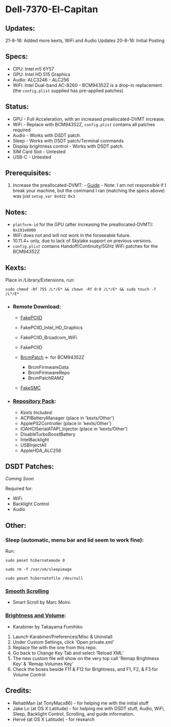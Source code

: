 # Dell-7370-El-Capitan

## Updates:
21-8-16: Added more kexts, WiFi and Audio Updates
20-8-16: Initial Posting

## Specs:
* CPU: Intel m5 6Y57
* GPU: Intel HD 515 Graphics
* Audio: ALC3246 - ALC256
* WiFi: Intel Dual-band AC-8260 - BCM94352Z is a drop-in replacement (the `config.plist` supplied has pre-applied patches)

## Status:
* GPU - Full Acceleration, with an increased preallocated-DVMT increase.
* WiFi - Replace with BCM94352Z, `config.plist` contains all patches required
* Audio - Works with DSDT patch.
* Sleep - Works with DSDT patch/Terminal commands
* Display brightness control - Works with DSDT patch.
* SIM Card Slot - Untested
* USB-C - Untested


## Prerequisites:
  1. Increase the preallocated-DVMT:
    - [Guide](https://www.firewolf.science/2015/04/guide-intel-hd-graphics-5500-on-os-x-yosemite-10-10-3/)
    - Note: I am not responsible if I break your machine, but the command I ran (matching the specs above) was just `setup_var 0x432 0x3`
    

## Notes:
* `platform-id` for the GPU (after increasing the preallocated-DVMT): `0x191e0000`
* WiFi does not and will not work in the forseeable future.
* 10.11.4+ only, due to lack of Skylake support on previous versions.
* `config.plist` contains Handoff/Continuity/5GHz WiFi patches for the BCM94352Z

## Kexts:
Place in /Library/Extensions, run:

`sudo chmod -Rf 755 /L*/E* && chown -Rf 0:0 /L*/E* && sudo touch -f /L*/E*`
 
- ### Remote Download:
  
    - [FakePCIID](https://bitbucket.org/RehabMan/os-x-fake-pci-id/downloads)
     - FakePCIID_Intel_HD_Graphics
     - FakePCIID_Broadcom_WiFi
     - FakePCIID
  
    - [BrcmPatch](https://bitbucket.org/RehabMan/os-x-brcmpatchram/downloads) <- for BCM94352Z
      - BrcmFirmwareData
      - BrcmFirmwareRepo
      - BrcmPatchRAM2
    - [FakeSMC](https://bitbucket.org/RehabMan/os-x-fakesmc-kozlek/downloads)
  
- ### [Repository Pack](https://github.com/128keaton/Dell-7370-El-Capitan/blob/master/kexts.zip):
    - *Kexts Included:*
     - ACPIBatteryManager (place in 'kexts/Other')
     - ApplePS2Controller (place in 'kexts/Other')
     - IOAHCISerialATAPI_Injector (place in 'kexts/Other')
     - DisableTurboBoostBattery
     - IntelBacklight
     - USBInjectAll
     - AppleHDA_ALC256


  
## DSDT Patches:
*Coming Soon*

Required for:
- WiFi
- Backlight Control 
- Audio

## Other:
### Sleep (automatic, menu bar and lid seem to work fine):
Run:

`sudo pmset hibernatemode 0`

`sudo rm -f /var/vm/sleepimage`

`sudo pmset hibernatefile /dev/null`

### [Smooth Scrolling](http://www.marcmoini.com/SmartScroll.zip)
- Smart Scroll by Marc Moini.


### [Brightness and Volume](https://pqrs.org/osx/karabiner/):
- Karabiner by Takayama Fumihiko


1. Launch Karabiner/Preferences/Misc & Uninstall
2. Under Custom Settings, click 'Open private.xml'
3. Replace file with the one from this repo.
4. Go back to Change Key Tab and select  'Reload XML'
5. The new custom file will show on the very top call 'Remap Brightness Key' & 'Remap Volumes Key'
6. Check the boxes beside F11 & F12 for Brightness, and F1, F2, & F3 for Volume Control





## Credits:
  * RehabMan (at TonyMacx86) - for helping me with the initial stuff
  * Jake Lo (at OS X Latitude) - for helping me with DSDT stuff, Audio, WiFi, Sleep, Backlight Control, Scrolling, and guide information.
  * Hervé (at OS X Latitude) - for research
  
